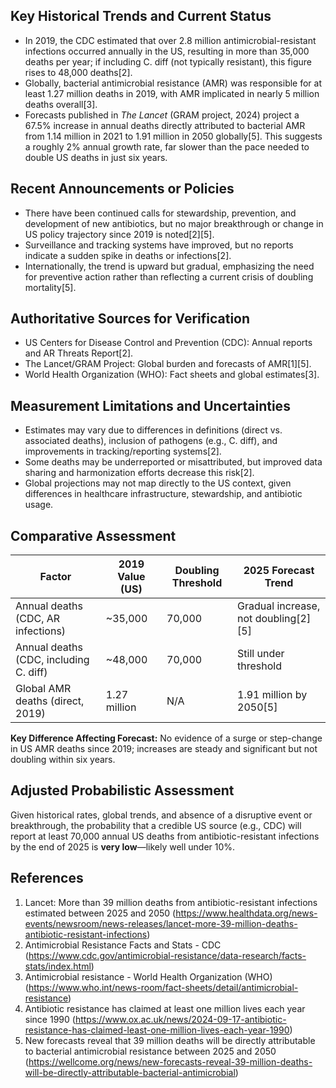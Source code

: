## Key Historical Trends and Current Status

- In 2019, the CDC estimated that over 2.8 million antimicrobial-resistant infections occurred annually in the US, resulting in more than 35,000 deaths per year; if including C. diff (not typically resistant), this figure rises to 48,000 deaths[2].
- Globally, bacterial antimicrobial resistance (AMR) was responsible for at least 1.27 million deaths in 2019, with AMR implicated in nearly 5 million deaths overall[3].
- Forecasts published in *The Lancet* (GRAM project, 2024) project a 67.5% increase in annual deaths directly attributed to bacterial AMR from 1.14 million in 2021 to 1.91 million in 2050 globally[5]. This suggests a roughly 2% annual growth rate, far slower than the pace needed to double US deaths in just six years.

## Recent Announcements or Policies

- There have been continued calls for stewardship, prevention, and development of new antibiotics, but no major breakthrough or change in US policy trajectory since 2019 is noted[2][5].
- Surveillance and tracking systems have improved, but no reports indicate a sudden spike in deaths or infections[2].
- Internationally, the trend is upward but gradual, emphasizing the need for preventive action rather than reflecting a current crisis of doubling mortality[5].

## Authoritative Sources for Verification

- US Centers for Disease Control and Prevention (CDC): Annual reports and AR Threats Report[2].
- The Lancet/GRAM Project: Global burden and forecasts of AMR[1][5].
- World Health Organization (WHO): Fact sheets and global estimates[3].

## Measurement Limitations and Uncertainties

- Estimates may vary due to differences in definitions (direct vs. associated deaths), inclusion of pathogens (e.g., C. diff), and improvements in tracking/reporting systems[2].
- Some deaths may be underreported or misattributed, but improved data sharing and harmonization efforts decrease this risk[2].
- Global projections may not map directly to the US context, given differences in healthcare infrastructure, stewardship, and antibiotic usage.

## Comparative Assessment

| Factor                                            | 2019 Value (US) | Doubling Threshold | 2025 Forecast Trend         |
|---------------------------------------------------|-----------------|-------------------|----------------------------|
| Annual deaths (CDC, AR infections)                | ~35,000         | 70,000            | Gradual increase, not doubling[2][5] |
| Annual deaths (CDC, including C. diff)            | ~48,000         | 70,000            | Still under threshold      |
| Global AMR deaths (direct, 2019)                  | 1.27 million    | N/A               | 1.91 million by 2050[5]    |

**Key Difference Affecting Forecast:** No evidence of a surge or step-change in US AMR deaths since 2019; increases are steady and significant but not doubling within six years.

## Adjusted Probabilistic Assessment

Given historical rates, global trends, and absence of a disruptive event or breakthrough, the probability that a credible US source (e.g., CDC) will report at least 70,000 annual US deaths from antibiotic-resistant infections by the end of 2025 is **very low**—likely well under 10%.

## References

1. Lancet: More than 39 million deaths from antibiotic-resistant infections estimated between 2025 and 2050 (https://www.healthdata.org/news-events/newsroom/news-releases/lancet-more-39-million-deaths-antibiotic-resistant-infections)
2. Antimicrobial Resistance Facts and Stats - CDC (https://www.cdc.gov/antimicrobial-resistance/data-research/facts-stats/index.html)
3. Antimicrobial resistance - World Health Organization (WHO) (https://www.who.int/news-room/fact-sheets/detail/antimicrobial-resistance)
4. Antibiotic resistance has claimed at least one million lives each year since 1990 (https://www.ox.ac.uk/news/2024-09-17-antibiotic-resistance-has-claimed-least-one-million-lives-each-year-1990)
5. New forecasts reveal that 39 million deaths will be directly attributable to bacterial antimicrobial resistance between 2025 and 2050 (https://wellcome.org/news/new-forecasts-reveal-39-million-deaths-will-be-directly-attributable-bacterial-antimicrobial)